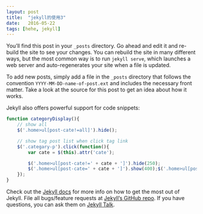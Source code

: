 ```yaml
---
layout: post
title:  "jekyll的使用3"
date:   2016-05-22
tags: [hehe, jekyll]
---
```

You’ll find this post in your `_posts` directory. Go ahead and edit it and re-build the site to see your changes. You can rebuild the site in many different ways, but the most common way is to run `jekyll serve`, which launches a web server and auto-regenerates your site when a file is updated.

<!-- more -->

To add new posts, simply add a file in the `_posts` directory that follows the convention `YYYY-MM-DD-name-of-post.ext` and includes the necessary front matter. Take a look at the source for this post to get an idea about how it works.

Jekyll also offers powerful support for code snippets:

```js
function categoryDisplay(){
	// show all
	$('.home>ul[post-cate!=all]').hide();

	// show tag post list when click tag link
	$('.categary-p').click(function(){
		var cate = $(this).attr('cate');

		$('.home>ul[post-cate!=' + cate + ']').hide(250);
		$('.home>ul[post-cate=' + cate + ']').show(400);$('.home>ul[post-cate=' + cate + ']').show(400);$('.home>ul[post-cate=' + cate + ']').show(400);
	});
}
```

Check out the [Jekyll docs][jekyll-docs] for more info on how to get the most out of Jekyll. File all bugs/feature requests at [Jekyll’s GitHub repo][jekyll-gh]. If you have questions, you can ask them on [Jekyll Talk][jekyll-talk].

[jekyll-docs]: http://jekyllrb.com/docs/home
[jekyll-gh]:   https://github.com/jekyll/jekyll
[jekyll-talk]: https://talk.jekyllrb.com/
